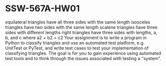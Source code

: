 # SSW-567A-HW01
equilateral triangles have all three sides with the same length isosceles triangles have two sides with the same length scalene triangles have three sides with different lengths right triangles have three sides with lengths, a, b, and c where a2 + b2 = c2 Your assignment is to write a program in Python to classify triangles and use an automated test platform, e.g. UnitTest or PyTest, and write test cases to test your implementation of classifying triangles.  The goal is for you to gain experience using automated test tools and to think through the issues associated with testing a "system". 
